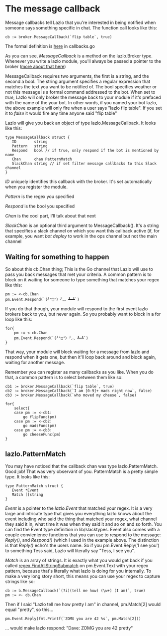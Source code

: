 # The message callback

Message callbacks tell Lazlo that you're interested in being notified when
someone says something specific in chat. The function call looks like this: 

```
cb := broker.MessageCallback(`flip table`, true)
```

The formal definition is [here](https://github.com/src-d/lazlo/blob/master/lib/callbacks.go#L113) in callbacks.go

As you can see, *MessageCallback* is a method on the lazlo.Broker type.
Whenever you write a lazlo module, you'll always be passed a pointer to the
broker ([more about that here](plugins.md))

MessageCallback requires two arguments, the first is a string, and the second a
bool. The string argument specifies a regular expression that matches the text
you want to be notified of.  The bool specifies weather or not this message is
a formal command addressed to the bot. When set to *true*, Lazlo will only
broker the message back to your module if it's prefaced with the name of the
your bot. In other words, if you named your bot lazlo, the above example will
only fire when a user says "lazlo flip table". If you set it to *false* it
would fire any time anyone said "flip table"

Lazlo will give you back an object of type lazlo.MessageCallback. It looks like
this: 

```
type MessageCallback struct {
   ID        string
   Pattern   string
   Respond   bool // if true, only respond if the bot is mentioned by name
   Chan      chan PatternMatch
   SlackChan string // if set filter message callbacks to this Slack channel
}
```

*ID* uniquely identifies this callback with the broker. It's set automatically
when you register the module. 

*Pattern* is the regex you specified 

*Respond* is the bool you specified 

*Chan* is the cool part, I'll talk about that next

*SlackChan* is an optional third argument to MessageCallback(). It's a string
that  specifies a slack channel on which you want this callback active (if, for
example, you want *bot deploy* to work in the ops channel but not the main
channel

## Waiting for something to happen
So about this cb.Chan thing; This is the Go channel that Lazlo will use to pass
you back messages that met your criteria. A common pattern is to block on it
waiting for someone to type something that matches your regex like this: 

```
pm := <-cb.Chan
pm.Event.Respond(`(╯°□°）╯︵ ┻━┻`)
``` 

If you do that though, your module will respond to the first event lazlo
brokers back to you, but never again.  So you probably want to block in a for
loop like this: 

```
for{
	pm := <-cb.Chan
	pm.Event.Respond(`(╯°□°）╯︵ ┻━┻`)
}
``` 
That way, your module will block waiting for a message from lazlo and respond
when it gets one, but then it'll loop back around and block again, waiting for
another message.

Remember you can register as many callbacks as you like. When you do that, a
common pattern is to select between them like so: 


```
cb1 := broker.MessageCallback(`flip table`, true)
cb2 := broker.MessageCallback(`I am [0-9]+ mads right now`, false)
cb3 := broker.MessageCallback(`who moved my cheese`, false)

for{
	select{
	case pm := <-cb1:
		go flipFunc(pm)
	case pm := <-cb2:
		go madsFunc(pm)
	case pm := <-cb3:
		go cheeseFunc(pm)
}
``` 

## lazlo.PatternMatch
You may have noticed that the callback chan was type lazlo.PatternMatch. Good
job! That was very observant of you. PatternMatch is a pretty simple type. It
looks like this: 

```
type PatternMatch struct {
   Event *Event
   Match []string
}
```

*Event* is a pointer to the *lazlo.Event* that matched your regex. It is a very
large and intricate type that gives you everything lazlo knows about the event
including who said the thing that matched your regex, what channel they said it
in, what time it was when they said it and so on and so forth. You can find the
Event type definition in lib/slacktypes. Event also comes with a couple
convienience functions that you can use to respond to the message: *Reply()*,
and *Respond()* (which I used in the example above. The distinction is that
*Reply()* echo's the users name. So if you pm.Event.Reply('I see you') to
something Tess said, Lazlo will literally say "Tess, I see you".

*Match* is an array of strings. It is exactly what you would get back if you
called [regex.FindAllStringSubmatch]() on pm.Event.Text with your regex
pattern, because that's literally what lazlo is doing for you internally. To
make a very long story short, this means you can use your regex to capture
strings like so: 

```
cb := b.MessageCallback(`(?i)(tell me how) (\w+) (I am)`, true)
pm := <- cb.Chan
```

Then if I said "Lazlo tell me how pretty I am" in channel, pm.Match[2] would
equal "pretty", so this...

```
pm.Event.Reply(fmt.Printf(`ZOMG you are 42 %s`, pm.Match[2]))
```

... would make lazlo respond: "Dave: ZOMG you are 42 pretty"


